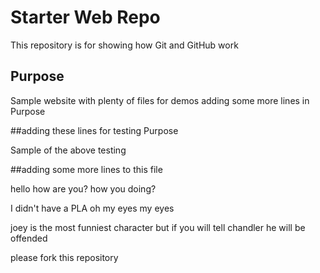# Starter Web Repo

This repository is for showing how Git and GitHub work

## Purpose

Sample website with plenty of files for demos
adding some more lines in Purpose

##adding these lines for testing Purpose

Sample of the above testing

##adding some more lines to this file


hello how are you?
how you doing?


I didn't have a PLA
oh my eyes my eyes


joey is the most funniest character
but if you will tell chandler he will be offended

please fork this repository 